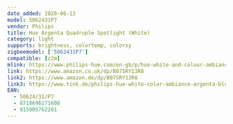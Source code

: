 ```yaml
---
date_added: 2020-06-13
model: 5062431P7
vendor: Philips
title: Hue Argenta Quadruple Spotlight (White)
category: light
supports: brightness, colortemp, colorxy
zigbeemodel: ['5062431P7']
compatible: [z2m]
mlink: https://www.philips-hue.com/en-gb/p/hue-white-and-colour-ambiance-argenta-quadruple-spotlight/5062431P7
link: https://www.amazon.co.uk/dp/B07SRY13R8
link2: https://www.amazon.de/dp/B07SRY13R8
link3: https://www.tink.de/philips-hue-white-color-ambiance-argenta-bluetooth-4er-spot-lampe
EAN: 
  - 50624/31/P7
  - 8718696171608
  - 915005762201
---
```

